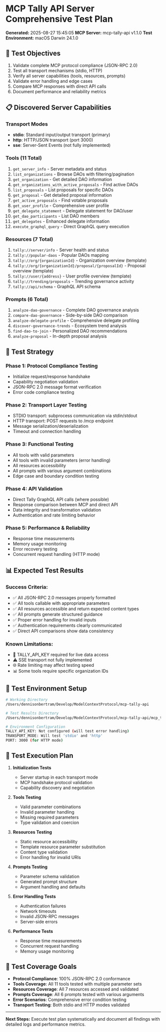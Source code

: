 # MCP Tally API Server Comprehensive Test Plan

**Generated:** 2025-08-27 15:45:05
**MCP Server:** mcp-tally-api v1.1.0
**Test Environment:** macOS Darwin 24.1.0

## 🎯 Test Objectives

1. Validate complete MCP protocol compliance (JSON-RPC 2.0)
2. Test all transport mechanisms (stdio, HTTP)
3. Verify all server capabilities (tools, resources, prompts)
4. Validate error handling and edge cases
5. Compare MCP responses with direct API calls
6. Document performance and reliability metrics

## 📋 Discovered Server Capabilities

### **Transport Modes**
- **stdio**: Standard input/output transport (primary)
- **http**: HTTP/JSON transport (port 3000)
- **sse**: Server-Sent Events (not fully implemented)

### **Tools (11 Total)**
1. `get_server_info` - Server metadata and status
2. `list_organizations` - Browse DAOs with filtering/pagination
3. `get_organization` - Get detailed DAO information
4. `get_organizations_with_active_proposals` - Find active DAOs
5. `list_proposals` - List proposals for specific DAOs
6. `get_proposal` - Get detailed proposal information
7. `get_active_proposals` - Find votable proposals
8. `get_user_profile` - Comprehensive user profile
9. `get_delegate_statement` - Delegate statement for DAO/user
10. `get_dao_participants` - List DAO members
11. `get_delegates` - Enhanced delegate information
12. `execute_graphql_query` - Direct GraphQL query execution

### **Resources (7 Total)**
1. `tally://server/info` - Server health and status
2. `tally://popular-daos` - Popular DAOs mapping
3. `tally://org/{organizationId}` - Organization overview (template)
4. `tally://org/{organizationId}/proposal/{proposalId}` - Proposal overview (template)
5. `tally://user/{address}` - User profile overview (template)
6. `tally://trending/proposals` - Trending governance activity
7. `tally://api/schema` - GraphQL API schema

### **Prompts (6 Total)**
1. `analyze-dao-governance` - Complete DAO governance analysis
2. `compare-dao-governance` - Side-by-side DAO comparison
3. `analyze-delegate-profile` - Comprehensive delegate profiling
4. `discover-governance-trends` - Ecosystem trend analysis
5. `find-dao-to-join` - Personalized DAO recommendations
6. `analyze-proposal` - In-depth proposal analysis

## 🧪 Test Strategy

### **Phase 1: Protocol Compliance Testing**
- Initialize request/response handshake
- Capability negotiation validation
- JSON-RPC 2.0 message format verification
- Error code compliance testing

### **Phase 2: Transport Layer Testing**
- STDIO transport: subprocess communication via stdin/stdout
- HTTP transport: POST requests to /mcp endpoint
- Message serialization/deserialization
- Timeout and connection handling

### **Phase 3: Functional Testing**
- All tools with valid parameters
- All tools with invalid parameters (error handling)
- All resources accessibility
- All prompts with various argument combinations
- Edge case and boundary condition testing

### **Phase 4: API Validation**
- Direct Tally GraphQL API calls (where possible)
- Response comparison between MCP and direct API
- Data integrity and transformation validation
- Authentication and rate limiting behavior

### **Phase 5: Performance & Reliability**
- Response time measurements
- Memory usage monitoring
- Error recovery testing
- Concurrent request handling (HTTP mode)

## 📊 Expected Test Results

### **Success Criteria:**
- ✅ All JSON-RPC 2.0 messages properly formatted
- ✅ All tools callable with appropriate parameters
- ✅ All resources accessible and return expected content types
- ✅ All prompts generate structured guidance
- ✅ Proper error handling for invalid inputs
- ✅ Authentication requirements clearly communicated
- ✅ Direct API comparisons show data consistency

### **Known Limitations:**
- 🔑 TALLY_API_KEY required for live data access
- ⚠️ SSE transport not fully implemented
- 🌐 Rate limiting may affect testing speed
- 📊 Some tools require specific organization IDs

## 🔧 Test Environment Setup

```bash
# Working Directory
/Users/dennisonbertram/Develop/ModelContextProtocol/mcp-tally-api

# Test Results Directory
/Users/dennisonbertram/Develop/ModelContextProtocol/mcp-tally-api/mcp_test_results_20250827_154505

# Environment Configuration
TALLY_API_KEY: Not configured (will test error handling)
TRANSPORT_MODE: Will test 'stdio' and 'http'
PORT: 3000 (for HTTP mode)
```

## 📝 Test Execution Plan

1. **Initialization Tests**
   - Server startup in each transport mode
   - MCP handshake protocol validation
   - Capability discovery and negotiation

2. **Tools Testing**
   - Valid parameter combinations
   - Invalid parameter handling
   - Missing required parameters
   - Type validation and coercion

3. **Resources Testing**  
   - Static resource accessibility
   - Template resource parameter substitution
   - Content type validation
   - Error handling for invalid URIs

4. **Prompts Testing**
   - Parameter schema validation
   - Generated prompt structure
   - Argument handling and defaults

5. **Error Handling Tests**
   - Authentication failures
   - Network timeouts
   - Invalid JSON-RPC messages
   - Server-side errors

6. **Performance Tests**
   - Response time measurements
   - Concurrent request handling
   - Memory usage monitoring

## 🎯 Test Coverage Goals

- **Protocol Compliance**: 100% JSON-RPC 2.0 conformance
- **Tools Coverage**: All 11 tools tested with multiple parameter sets
- **Resources Coverage**: All 7 resources accessed and validated
- **Prompts Coverage**: All 6 prompts tested with various arguments
- **Error Scenarios**: Comprehensive error condition testing
- **Transport Testing**: Both stdio and HTTP modes validated

---

**Next Steps:** Execute test plan systematically and document all findings with detailed logs and performance metrics.